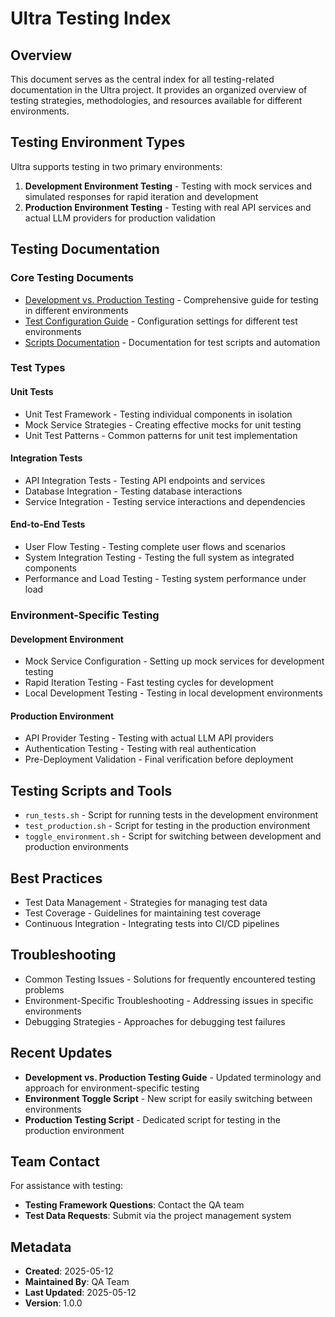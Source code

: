 # Ultra Testing Index

## Overview

This document serves as the central index for all testing-related documentation in the Ultra project. It provides an organized overview of testing strategies, methodologies, and resources available for different environments.

## Testing Environment Types

Ultra supports testing in two primary environments:

1. **Development Environment Testing** - Testing with mock services and simulated responses for rapid iteration and development
2. **Production Environment Testing** - Testing with real API services and actual LLM providers for production validation

## Testing Documentation

### Core Testing Documents

* [Development vs. Production Testing](mock_vs_real_testing.md) - Comprehensive guide for testing in different environments
* [Test Configuration Guide](../configuration/environment_variables.md) - Configuration settings for different test environments
* [Scripts Documentation](../scripts/testing_scripts.md) - Documentation for test scripts and automation

### Test Types

#### Unit Tests

* Unit Test Framework - Testing individual components in isolation
* Mock Service Strategies - Creating effective mocks for unit testing
* Unit Test Patterns - Common patterns for unit test implementation

#### Integration Tests

* API Integration Tests - Testing API endpoints and services
* Database Integration - Testing database interactions
* Service Integration - Testing service interactions and dependencies

#### End-to-End Tests

* User Flow Testing - Testing complete user flows and scenarios
* System Integration Testing - Testing the full system as integrated components
* Performance and Load Testing - Testing system performance under load

### Environment-Specific Testing

#### Development Environment

* Mock Service Configuration - Setting up mock services for development testing
* Rapid Iteration Testing - Fast testing cycles for development
* Local Development Testing - Testing in local development environments

#### Production Environment

* API Provider Testing - Testing with actual LLM API providers
* Authentication Testing - Testing with real authentication
* Pre-Deployment Validation - Final verification before deployment

## Testing Scripts and Tools

* `run_tests.sh` - Script for running tests in the development environment
* `test_production.sh` - Script for testing in the production environment
* `toggle_environment.sh` - Script for switching between development and production environments

## Best Practices

* Test Data Management - Strategies for managing test data
* Test Coverage - Guidelines for maintaining test coverage
* Continuous Integration - Integrating tests into CI/CD pipelines

## Troubleshooting

* Common Testing Issues - Solutions for frequently encountered testing problems
* Environment-Specific Troubleshooting - Addressing issues in specific environments
* Debugging Strategies - Approaches for debugging test failures

## Recent Updates

* **Development vs. Production Testing Guide** - Updated terminology and approach for environment-specific testing
* **Environment Toggle Script** - New script for easily switching between environments
* **Production Testing Script** - Dedicated script for testing in the production environment

## Team Contact

For assistance with testing:

* **Testing Framework Questions**: Contact the QA team
* **Test Data Requests**: Submit via the project management system

## Metadata

* **Created**: 2025-05-12
* **Maintained By**: QA Team
* **Last Updated**: 2025-05-12
* **Version**: 1.0.0